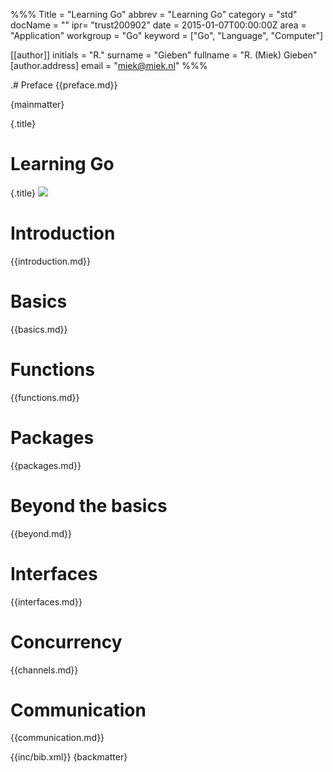%%%
Title = "Learning Go"
abbrev = "Learning Go"
category = "std"
docName = ""
ipr= "trust200902"
date = 2015-01-07T00:00:00Z
area = "Application"
workgroup = "Go"
keyword = ["Go", "Language", "Computer"]

[[author]]
initials = "R."
surname  = "Gieben"
fullname = "R. (Miek) Gieben"
  [author.address]
  email = "miek@miek.nl"
%%%

.# Preface
{{preface.md}}

{mainmatter}

{.title}
# Learning Go
<!-- this .title does not work -->
{.title}
![](fig/bumper-inverse.png)


# Introduction
{{introduction.md}}


# Basics
{{basics.md}}


# Functions
{{functions.md}}


# Packages
{{packages.md}}


# Beyond the basics
{{beyond.md}}


# Interfaces
{{interfaces.md}}


# Concurrency
{{channels.md}}


# Communication
{{communication.md}}


{{inc/bib.xml}}
{backmatter}
